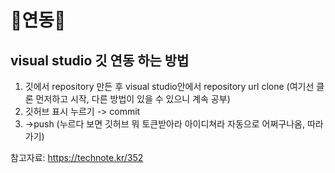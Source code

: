 # 📡연동📡
## visual studio 깃 연동 하는 방법
1. 깃에서 repository 만든 후 visual studio안에서 repository url clone
(여기선 클론 먼저하고 시작, 다른 방법이 있을 수 있으니 계속 공부)
2. 깃허브 표시 누르기 -> commit
3. ->push (누르다 보면 깃허브 뭐 토큰받아라 아이디쳐라 자동으로 어쩌구나옴, 따라가기)

참고자료:
https://technote.kr/352

